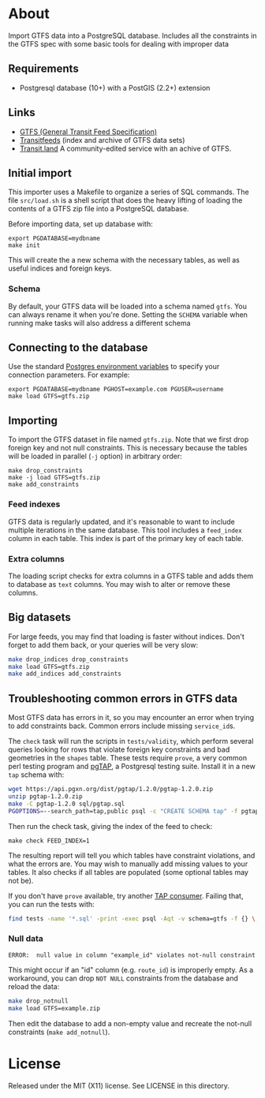 # About

Import GTFS data into a PostgreSQL database. Includes all the constraints in the GTFS spec with some basic tools for dealing with improper data

## Requirements

* Postgresql database (10+) with a PostGIS (2.2+) extension

## Links

* [GTFS (General Transit Feed Specification)](https://gtfs.org/reference/static)
* [Transitfeeds](http://transitfeeds.com) (index and archive of GTFS data sets)
* [Transit.land](http://transit.land) A community-edited service with an achive of GTFS.

## Initial import

This importer uses a Makefile to organize a series of SQL commands. The file `src/load.sh` is a shell script that does the heavy lifting of loading the contents of a GTFS zip file into a PostgreSQL database.

Before importing data, set up database with:
```
export PGDATABASE=mydbname
make init
```
This will create the a new schema with the necessary tables, as well as useful indices and foreign keys.

### Schema

By default, your GTFS data will be loaded into a schema named `gtfs`. You can always rename it when you're done. Setting the `SCHEMA` variable when running make tasks will also address a different schema

## Connecting to the database

Use the standard [Postgres environment variables](https://www.postgresql.org/docs/current/static/libpq-envars.html) to specify your connection parameters. For example:
````
export PGDATABASE=mydbname PGHOST=example.com PGUSER=username
make load GTFS=gtfs.zip
````

## Importing

To import the GTFS dataset in file named `gtfs.zip`. Note that we first drop foreign key and not null constraints. This is necessary because the tables will be loaded in parallel (`-j` option) in arbitrary order:
````
make drop_constraints
make -j load GTFS=gtfs.zip
make add_constraints
````

### Feed indexes

GTFS data is regularly updated, and it's reasonable to want to include multiple iterations in the same database. This tool includes a `feed_index` column in each table. This index is part of the primary key of each table.

### Extra columns

The loading script checks for extra columns in a GTFS table and adds them to database as `text` columns. You may wish to alter or remove these columns.

## Big datasets

For large feeds, you may find that loading is faster without indices. Don't forget to add them back, or your queries will be very slow:
```bash
make drop_indices drop_constraints
make load GTFS=gtfs.zip
make add_indices add_constraints
```

## Troubleshooting common errors in GTFS data

Most GTFS data has errors in it, so you may encounter an error when trying to add constraints back. Common errors include missing `service_id`s. 

The `check` task will run the scripts in `tests/validity`, which perform several queries looking for rows that violate foreign key constraints and bad geometries in the `shapes` table. These tests require `prove`, a very common perl testing program and [pgTAP](https://pgtap.org), a Postgresql testing suite. Install it in a new `tap` schema with:
```bash
wget https://api.pgxn.org/dist/pgtap/1.2.0/pgtap-1.2.0.zip
unzip pgtap-1.2.0.zip
make -C pgtap-1.2.0 sql/pgtap.sql
PGOPTIONS=--search_path=tap,public psql -c "CREATE SCHEMA tap" -f pgtap-1.2.0/sql/pgtap.sql
```
Then run the check task, giving the index of the feed to check:
```
make check FEED_INDEX=1
```

The resulting report will tell you which tables have constraint violations, and what the errors are. You may wish to manually add missing values to your tables. It also checks if all tables are populated (some optional tables may not be).

If you don't have `prove` available, try another [TAP consumer](http://testanything.org/consumers.html). Failing that, you can run the tests with:
```bash
find tests -name '*.sql' -print -exec psql -Aqt -v schema=gtfs -f {} \;
```

### Null data
```
ERROR:  null value in column "example_id" violates not-null constraint
```
This might occur if an "id" column (e.g. `route_id`) is improperly empty. As a workaround, you can drop `NOT NULL` constraints from the database and reload the data:
```bash
make drop_notnull
make load GTFS=example.zip
```
Then edit the database to add a non-empty value and recreate the not-null constraints (`make add_notnull`).

# License
Released under the MIT (X11) license. See LICENSE in this directory.

